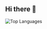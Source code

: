 ## Hi there 👋

<p float="center">
  <img  src="https://github-readme-stats.vercel.app/api/top-langs/?username=cossioyee&layout=compact&hide=html,css" alt="Top Languages" />
</p>

<!--
**cossioyee/cossioyee** is a ✨ _special_ ✨ repository because its `README.md` (this file) appears on your GitHub profile.

Here are some ideas to get you started:

- 🔭 I’m currently working on ...
- 🌱 I’m currently learning ...
- 👯 I’m looking to collaborate on ...
- 🤔 I’m looking for help with ...
- 💬 Ask me about ...
- 📫 How to reach me: ...
- 😄 Pronouns: ...
- ⚡ Fun fact: ...
-->
